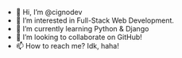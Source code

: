 - 👋 Hi, I’m @cignodev
- 👀 I’m interested in Full-Stack Web Development.
- 🌱 I’m currently learning Python & Django
- 💞️ I’m looking to collaborate on GitHub!
- 📫 How to reach me? Idk, haha!

<!---
cignodev/cignodev is a ✨ special ✨ repository because its `README.md` (this file) appears on your GitHub profile.
You can click the Preview link to take a look at your changes.
--->
